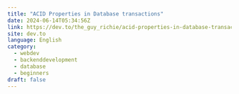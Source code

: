 ```yaml
---
title: "ACID Properties in Database transactions"
date: 2024-06-14T05:34:56Z
link: https://dev.to/the_guy_richie/acid-properties-in-database-transactions-5n7?utm_medium=RSS&utm_source=news.12bit.vn
site: dev.to
language: English
category:
  - webdev
  - backenddevelopment
  - database
  - beginners
draft: false
---
```

